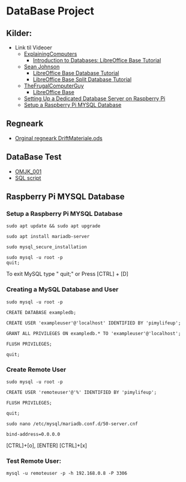 # DataBase Project

## Kilder:

* Link til Videoer
  * [ExplainingComputers](https://www.youtube.com/@ExplainingComputers)
    * [Introduction to Databases: LibreOffice Base Tutorial](https://youtu.be/lhRJFgDG-5o)
  * [Sean Johnson](https://www.youtube.com/@BusinessProgrammer)
    * [LibreOffice Base Database Tutorial](https://youtu.be/Du1WjROQBpE)
    * [LibreOffice Base Split Database Tutorial](https://youtu.be/BwrWoP0Wr7w)
  * [TheFrugalComputerGuy](https://www.youtube.com/@TheFrugalComputerGuy)
    * [LibreOffice Base](https://www.youtube.com/playlist?list=PLy7Kah3WzqrEerJ0VPNWVaR4CYHMr4wmV)
  * [Setting Up a Dedicated Database Server on Raspberry Pi](https://dzone.com/articles/set-up-a-dedicated-database-server-on-raspberry)
  * [Setup a Raspberry Pi MYSQL Database](https://pimylifeup.com/raspberry-pi-mysql/)

## Regneark

* [Orginal regneark DriftMateriale.ods](./OrgData/DriftMateriale.ods)

## DataBase Test

* [OMJK_001](./OMJK_001.odb)
* [SQL script](./sql.txt)

## Raspberry Pi MYSQL Database

### Setup a Raspberry Pi MYSQL Database

```code
sudo apt update && sudo apt upgrade
```

```code
sudo apt install mariadb-server
```

```code
sudo mysql_secure_installation
```

```code
sudo mysql -u root -p
quit;
```

To exit MySQL type " quit;" or Press [CTRL] + [D]

### Creating a MySQL Database and User

```code
sudo mysql -u root -p
```

```code
CREATE DATABASE exampledb;
```

```code
CREATE USER 'exampleuser'@'localhost' IDENTIFIED BY 'pimylifeup';
```

```code
GRANT ALL PRIVILEGES ON exampledb.* TO 'exampleuser'@'localhost';
```

```code
FLUSH PRIVILEGES;
```

```code
quit;
```

### Create Remote User

```code
sudo mysql -u root -p
```

```code
CREATE USER 'remoteuser'@'%' IDENTIFIED BY 'pimylifeup';
```

```code
FLUSH PRIVILEGES;
```

```code
quit;
```

```code
sudo nano /etc/mysql/mariadb.conf.d/50-server.cnf
```

```code
bind-address=0.0.0.0
```

[CTRL]+[o], [ENTER] [CTRL]+[x]

### Test Remote User:

```code
mysql -u remoteuser -p -h 192.168.0.8 -P 3306
```

